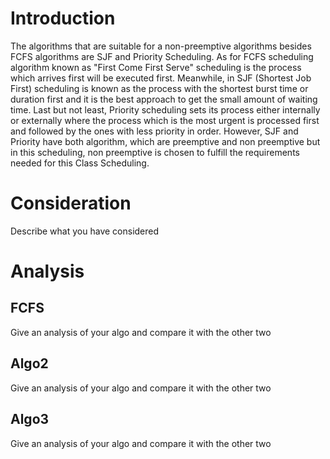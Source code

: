 # Introduction
The algorithms that are suitable for a non-preemptive algorithms besides FCFS algorithms are SJF and Priority Scheduling. As for FCFS scheduling algorithm known as "First Come First Serve" scheduling is the process which arrives first will be executed first. Meanwhile, in SJF (Shortest Job First) scheduling is known as the process with the shortest burst time or duration first and it is the best approach to get the small amount of waiting time. Last but not least, Priority scheduling sets its process either internally or externally where the process which is the most urgent is processed first and followed by the ones with less priority in order. However, SJF and Priority have both algorithm, which are preemptive and non preemptive but in this scheduling, non preemptive is chosen to fulfill the requirements needed for this Class Scheduling.

# Consideration

Describe what you have considered

# Analysis

## FCFS

Give an analysis of your algo and compare it with the other two

## Algo2

Give an analysis of your algo and compare it with the other two

## Algo3

Give an analysis of your algo and compare it with the other two


